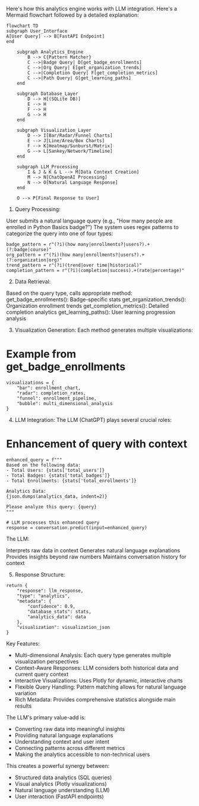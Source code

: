 Here's how this analytics engine works with LLM integration. Here's a Mermaid flowchart followed by a detailed explanation:

```mermaid
flowchart TD
subgraph User_Interface
A[User Query] --> B[FastAPI Endpoint]
end

    subgraph Analytics_Engine
        B --> C{Pattern Matcher}
        C -->|Badge Query| D[get_badge_enrollments]
        C -->|Org Query| E[get_organization_trends]
        C -->|Completion Query| F[get_completion_metrics]
        C -->|Path Query| G[get_learning_paths]
    end

    subgraph Database_Layer
        D --> H[(SQLite DB)]
        E --> H
        F --> H
        G --> H
    end

    subgraph Visualization_Layer
        D --> I[Bar/Radar/Funnel Charts]
        E --> J[Line/Area/Box Charts]
        F --> K[Heatmap/Sunburst/Matrix]
        G --> L[Sankey/Network/Timeline]
    end

    subgraph LLM_Processing
        I & J & K & L --> M[Data Context Creation]
        M --> N[ChatOpenAI Processing]
        N --> O[Natural Language Response]
    end

    O --> P[Final Response to User]
```

1. Query Processing:

User submits a natural language query (e.g., "How many people are enrolled in Python Basics badge?")
The system uses regex patterns to categorize the query into one of four types:

```
badge_pattern = r"(?i)(how many|enrollments?|users?).+(?:badge|course)"
org_pattern = r"(?i)(how many|enrollments?|users?).+(?:organization|org)"
trend_pattern = r"(?i)(trend|over time|historical)"
completion_pattern = r"(?i)(completion|success).+(rate|percentage)"
```

2. Data Retrieval:

Based on the query type, calls appropriate method:
get_badge_enrollments(): Badge-specific stats
get_organization_trends(): Organization enrollment trends
get_completion_metrics(): Detailed completion analytics
get_learning_paths(): User learning progression analysis

3. Visualization Generation: Each method generates multiple visualizations:

# Example from get_badge_enrollments

```
visualizations = {
    "bar": enrollment_chart,
    "radar": completion_rates,
    "funnel": enrollment_pipeline,
    "bubble": multi_dimensional_analysis
}
```

4. LLM Integration: The LLM (ChatGPT) plays several crucial roles:

# Enhancement of query with context

```
enhanced_query = f"""
Based on the following data:
- Total Users: {stats['total_users']}
- Total Badges: {stats['total_badges']}
- Total Enrollments: {stats['total_enrollments']}

Analytics Data:
{json.dumps(analytics_data, indent=2)}

Please analyze this query: {query}
"""

# LLM processes this enhanced query
response = conversation.predict(input=enhanced_query)
```

The LLM:

Interprets raw data in context
Generates natural language explanations
Provides insights beyond raw numbers
Maintains conversation history for context

5. Response Structure:

```
return {
    "response": llm_response,
    "type": "analytics",
    "metadata": {
        "confidence": 0.9,
        "database_stats": stats,
        "analytics_data": data
    },
    "visualization": visualization_json
}
```

Key Features:

- Multi-dimensional Analysis: Each query type generates multiple visualization perspectives
- Context-Aware Responses: LLM considers both historical data and current query context
- Interactive Visualizations: Uses Plotly for dynamic, interactive charts
- Flexible Query Handling: Pattern matching allows for natural language variation
- Rich Metadata: Provides comprehensive statistics alongside main results

The LLM's primary value-add is:

- Converting raw data into meaningful insights
- Providing natural language explanations
- Understanding context and user intent
- Connecting patterns across different metrics
- Making the analytics accessible to non-technical users

This creates a powerful synergy between:

- Structured data analytics (SQL queries)
- Visual analytics (Plotly visualizations)
- Natural language understanding (LLM)
- User interaction (FastAPI endpoints)
